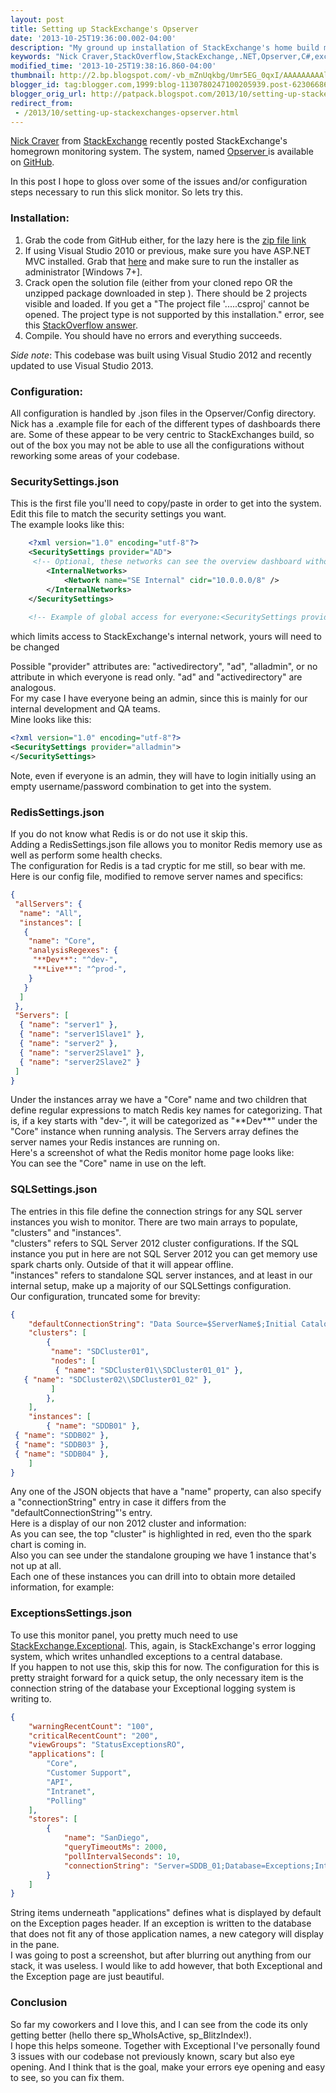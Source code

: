 ```yaml
---
layout: post
title: Setting up StackExchange's Opserver
date: '2013-10-25T19:36:00.002-04:00'
description: "My ground up installation of StackExchange's home build monitoring software."
keywords: "Nick Craver,StackOverflow,StackExchange,.NET,Opserver,C#,exception,monitoring"
modified_time: '2013-10-25T19:38:16.860-04:00'
thumbnail: http://2.bp.blogspot.com/-vb_mZnUqkbg/Umr5EG_0qxI/AAAAAAAAAlU/NqRWLyaC9nk/s72-c/blog_redis.png
blogger_id: tag:blogger.com,1999:blog-1130780247100205939.post-6230668647083139269
blogger_orig_url: http://patpack.blogspot.com/2013/10/setting-up-stackexchanges-opserver.html
redirect_from:
 - /2013/10/setting-up-stackexchanges-opserver.html
---
```


<a href="http://nickcraver.com/blog/">Nick Craver</a> from <a href="http://stackexchange.com/">StackExchange</a> recently posted StackExchange's homegrown monitoring system.  The system, named <a href="https://github.com/opserver/Opserver">Opserver </a>is available on <a href="http://github.com/">GitHub</a>.

In this post I hope to gloss over some of the issues and/or configuration steps necessary to run this slick monitor.
So lets try this.

<h3>Installation:</h3>
<ol>
	<li>
		Grab the code from GitHub either, for the lazy here is the <a href="https://github.com/opserver/Opserver/archive/master.zip">zip file link</a>
	</li>
	<li>
		If using Visual Studio 2010 or previous, make sure you have ASP.NET MVC installed. Grab that <a href="http://www.asp.net/mvc/mvc4">here</a> and make sure to run the installer as administrator [Windows 7+].
	</li>
	<li>
		Crack open the solution file (either from your cloned repo OR the unzipped package downloaded in step ). There should be 2 projects visible and loaded. If you get a "The project file '.....csproj' cannot be opened. The project type is not supported by this installation." error, see this <a href="http://stackoverflow.com/questions/1531120/asp-net-mvc-project-not-supported-by-this-installation#1532183">StackOverflow answer</a>.
	</li>
	<li>
		Compile. You should have no errors and everything succeeds.
	</li>
</ol>

<div>
	<i>Side note</i>: This codebase was built using Visual Studio 2012 and recently updated to use Visual Studio 2013.
</div>

<h3>Configuration:</h3>
<div>
	All configuration is handled by .json files in the Opserver/Config directory. Nick has a .example file for each of the different types of dashboards there are. Some of these appear to be very centric to StackExchanges build, so out of the box you may not be able to use all the configurations without reworking some areas of your codebase.
</div>
<h3>SecuritySettings.json</span></h3>
<div>
	This is the first file you'll need to copy/paste in order to get into the system.
</div>
<div>
	Edit this file to match the security settings you want.
</div>
<div>
	The example looks like this:
</div>

```xml
	<?xml version="1.0" encoding="utf-8"?>
	<SecuritySettings provider="AD">
	 <!-- Optional, these networks can see the overview dashboard without authentication -->
	    <InternalNetworks>
	        <Network name="SE Internal" cidr="10.0.0.0/8" />
	    </InternalNetworks>
	</SecuritySettings>
	 
	<!-- Example of global access for everyone:<SecuritySettings provider="alladmin" />-->
```

which limits access to StackExchange's internal network, yours will need to be changed


<div>
	Possible "provider" attributes are: "activedirectory", "ad", "alladmin", or no attribute in which everyone is read only. "ad" and "activedirectory" are analogous.
</div>

<div>
	For my case I have everyone being an admin, since this is mainly for our internal development and QA teams.
</div>

<div>
	Mine looks like this:
</div>

```xml
<?xml version="1.0" encoding="utf-8"?>
<SecuritySettings provider="alladmin">
</SecuritySettings> 
```


Note, even if everyone is an admin, they will have to login initially using an empty username/password combination to get into the system.

<h3>RedisSettings.json</h3>
<div>
	If you do not know what Redis is or do not use it skip this.
</div>

<div>
	Adding a RedisSettings.json file allows you to monitor Redis memory use as well as perform some health checks.
</div>

<div>
	The configuration for Redis is a tad cryptic for me still, so bear with me.
</div>

<div>
	Here is our config file, modified to remove server names and specifics:
</div>

```json
{
 "allServers": {
  "name": "All",
  "instances": [
   {
    "name": "Core",    
    "analysisRegexes": {
     "**Dev**": "^dev-",
     "**Live**": "^prod-",
    }
   }   
  ]
 },
 "Servers": [
  { "name": "server1" },
  { "name": "server1Slave1" },
  { "name": "server2" },
  { "name": "server2Slave1" },
  { "name": "server2Slave2" }
 ]
}
```

<div>
	Under the instances array we have a "Core" name and two children that define regular expressions to match Redis key names for categorizing. That is, if a key starts with "dev-", it will be categorized as "**Dev**" under the "Core" instance when running analysis.
	The Servers array defines the server names your Redis instances are running on.
</div>

<div>
	Here's a screenshot of what the Redis monitor home page looks like:
	<br />
	<a href="http://2.bp.blogspot.com/-vb_mZnUqkbg/Umr5EG_0qxI/AAAAAAAAAlU/NqRWLyaC9nk/s1600/blog_redis.png">
		<amp-img height="92" src="http://2.bp.blogspot.com/-vb_mZnUqkbg/Umr5EG_0qxI/AAAAAAAAAlU/NqRWLyaC9nk/s400/blog_redis.png" width="400" />
	</a>
</div>

<div>
	You can see the "Core" name in use on the left.
</div>

<h3>SQLSettings.json</h3>The entries in this file define the connection strings for any SQL server instances you wish to monitor. There are two main arrays to populate, "clusters" and "instances".</h3>

<div>
	"clusters" refers to SQL Server 2012 cluster configurations. If the SQL instance you put in here are not SQL Server 2012 you can get memory use spark charts only. Outside of that it will appear offline.
</div>

<div>
	"instances" refers to standalone SQL server instances, and at least in our internal setup, make up a majority of our SQLSettings configuration.
</div>

<div>
	Our configuration, truncated some for brevity:
</div>


```json
{
    "defaultConnectionString": "Data Source=$ServerName$;Initial Catalog=master;Integrated Security=SSPI;",
    "clusters": [
        {
         "name": "SDCluster01",
         "nodes": [
          { "name": "SDCluster01\\SDCluster01_01" },
   { "name": "SDCluster02\\SDCluster01_02" },
         ]
        },       
    ],
    "instances": [        
        { "name": "SDDB01" },
 { "name": "SDDB02" },
 { "name": "SDDB03" },
 { "name": "SDDB04" },
    ]
}
```

<div>
	Any one of the JSON objects that have a "name" property, can also specify a "connectionString" entry in case it differs from the "defaultConnectionString"'s entry.
</div>
<div>
	Here is a display of our non 2012 cluster and information:
</div>

<div>
	<a href="http://1.bp.blogspot.com/-mCUf9nkdEyU/Umr9z6sg7GI/AAAAAAAAAlg/sK3xXOjIQ9c/s1600/blog_sql.png">
		<amp-img height="207" src="http://1.bp.blogspot.com/-mCUf9nkdEyU/Umr9z6sg7GI/AAAAAAAAAlg/sK3xXOjIQ9c/s400/blog_sql.png" width="400" />
	</a>
</div>

<div>
	As you can see, the top "cluster" is highlighted in red, even tho the spark chart is coming in.
</div>
<div>
	Also you can see under the standalone grouping we have 1 instance that's not up at all.
</div>
<div>
	Each one of these instances you can drill into to obtain more detailed information, for example:
</div>
<div>
	<a href="http://4.bp.blogspot.com/-HDk9FmYdorM/Umr-cHnXn9I/AAAAAAAAAlo/XDLQbBdh7DI/s1600/blog_sql2.png">
		<amp-img height="288" src="http://4.bp.blogspot.com/-HDk9FmYdorM/Umr-cHnXn9I/AAAAAAAAAlo/XDLQbBdh7DI/s400/blog_sql2.png" width="400" />
	</a>
</div>

<h3>ExceptionsSettings.json</h3>
<div>
	To use this monitor panel, you pretty much need to use <a href="https://github.com/NickCraver/StackExchange.Exceptional">StackExchange.Exceptional</a>. This, again, is StackExchange's error logging system, which writes unhandled exceptions to a central database.
</div>

<div>
	If you happen to not use this, skip this for now.
	The configuration for this is pretty straight forward for a quick setup, the only necessary item is the connection string of the database your Exceptional logging system is writing to.
</div>

```json
{
    "warningRecentCount": "100",
    "criticalRecentCount": "200",
    "viewGroups": "StatusExceptionsRO",
    "applications": [
        "Core",  
        "Customer Support",
        "API",
        "Intranet",
        "Polling"
    ],
    "stores": [
        {
            "name": "SanDiego",
            "queryTimeoutMs": 2000,
            "pollIntervalSeconds": 10,
            "connectionString": "Server=SDDB_01;Database=Exceptions;Integrated Security=SSPI;"
        }
    ]
}
```


<div>
	String items underneath "applications" defines what is displayed by default on the Exception pages header. If an exception is written to the database that does not fit any of those application names, a new category will display in the pane.
</div>

<div>
	I was going to post a screenshot, but after blurring out anything from our stack, it was useless. I would like to add however, that both Exceptional and the Exception page are just beautiful.
</div>

<div>

<h3>Conclusion</h3>
<div>
	So far my coworkers and I love this, and I can see from the code its only getting better (hello there sp_WhoIsActive, sp_BlitzIndex!).
</div>

<div>
	I hope this helps someone. Together with Exceptional I've personally found 3 issues with our codebase not previously known, scary but also eye opening. And I think that is the goal, make your errors eye opening and easy to see, so you can fix them.
</div>
